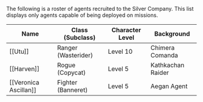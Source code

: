 
The following is a roster of agents recruited to the Silver Company. This list displays only agents capable of being deployed on missions.

| **Name**              | **Class (Subclass)** | **Character Level** | **Background**    |
| --------------------- | -------------------- | ------------------- | ----------------- |
| [[Utu]]               | Ranger (Wasterider)  | Level 10            | Chimera Comanda   |
| [[Harven]]            | Rogue (Copycat)      | Level 5             | Kathkachan Raider |
| [[Veronica Ascillan]] | Fighter (Banneret)   | Level 5             | Aegan Agent       |
